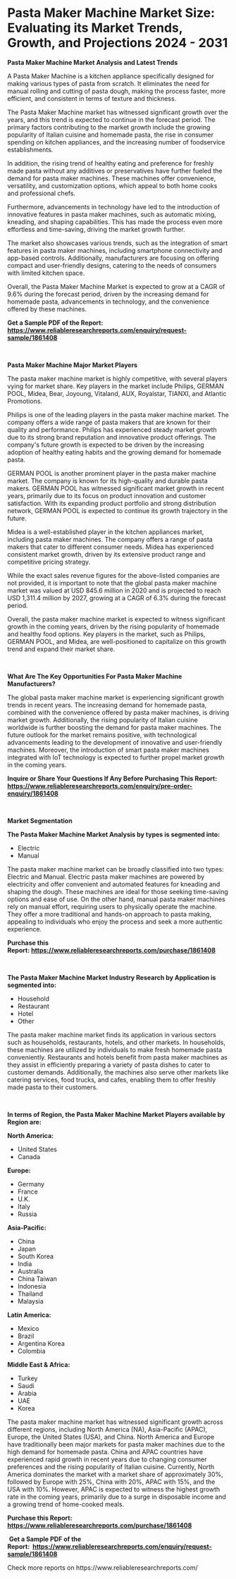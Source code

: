 <p><h1>Pasta Maker Machine Market Size: Evaluating its Market Trends, Growth, and Projections 2024 - 2031</h1></p><p><strong>Pasta Maker Machine Market Analysis and Latest Trends</strong></p>
<p><p>A Pasta Maker Machine is a kitchen appliance specifically designed for making various types of pasta from scratch. It eliminates the need for manual rolling and cutting of pasta dough, making the process faster, more efficient, and consistent in terms of texture and thickness.</p><p>The Pasta Maker Machine market has witnessed significant growth over the years, and this trend is expected to continue in the forecast period. The primary factors contributing to the market growth include the growing popularity of Italian cuisine and homemade pasta, the rise in consumer spending on kitchen appliances, and the increasing number of foodservice establishments.</p><p>In addition, the rising trend of healthy eating and preference for freshly made pasta without any additives or preservatives have further fueled the demand for pasta maker machines. These machines offer convenience, versatility, and customization options, which appeal to both home cooks and professional chefs.</p><p>Furthermore, advancements in technology have led to the introduction of innovative features in pasta maker machines, such as automatic mixing, kneading, and shaping capabilities. This has made the process even more effortless and time-saving, driving the market growth further.</p><p>The market also showcases various trends, such as the integration of smart features in pasta maker machines, including smartphone connectivity and app-based controls. Additionally, manufacturers are focusing on offering compact and user-friendly designs, catering to the needs of consumers with limited kitchen space.</p><p>Overall, the Pasta Maker Machine Market is expected to grow at a CAGR of 9.6% during the forecast period, driven by the increasing demand for homemade pasta, advancements in technology, and the convenience offered by these machines.</p></p>
<p><strong>Get a Sample PDF of the Report:&nbsp; <a href="https://www.reliableresearchreports.com/enquiry/request-sample/1861408">https://www.reliableresearchreports.com/enquiry/request-sample/1861408</a></strong></p>
<p>&nbsp;</p>
<p><strong>Pasta Maker Machine Major Market Players</strong></p>
<p><p>The pasta maker machine market is highly competitive, with several players vying for market share. Key players in the market include Philips, GERMAN POOL, Midea, Bear, Joyoung, Vitaland, AUX, Royalstar, TIANXI, and Atlantic Promotions.</p><p>Philips is one of the leading players in the pasta maker machine market. The company offers a wide range of pasta makers that are known for their quality and performance. Philips has experienced steady market growth due to its strong brand reputation and innovative product offerings. The company's future growth is expected to be driven by the increasing adoption of healthy eating habits and the growing demand for homemade pasta.</p><p>GERMAN POOL is another prominent player in the pasta maker machine market. The company is known for its high-quality and durable pasta makers. GERMAN POOL has witnessed significant market growth in recent years, primarily due to its focus on product innovation and customer satisfaction. With its expanding product portfolio and strong distribution network, GERMAN POOL is expected to continue its growth trajectory in the future.</p><p>Midea is a well-established player in the kitchen appliances market, including pasta maker machines. The company offers a range of pasta makers that cater to different consumer needs. Midea has experienced consistent market growth, driven by its extensive product range and competitive pricing strategy.</p><p>While the exact sales revenue figures for the above-listed companies are not provided, it is important to note that the global pasta maker machine market was valued at USD 845.6 million in 2020 and is projected to reach USD 1,311.4 million by 2027, growing at a CAGR of 6.3% during the forecast period.</p><p>Overall, the pasta maker machine market is expected to witness significant growth in the coming years, driven by the rising popularity of homemade and healthy food options. Key players in the market, such as Philips, GERMAN POOL, and Midea, are well-positioned to capitalize on this growth trend and expand their market share.</p></p>
<p>&nbsp;</p>
<p><strong>What Are The Key Opportunities For Pasta Maker Machine Manufacturers?</strong></p>
<p><p>The global pasta maker machine market is experiencing significant growth trends in recent years. The increasing demand for homemade pasta, combined with the convenience offered by pasta maker machines, is driving market growth. Additionally, the rising popularity of Italian cuisine worldwide is further boosting the demand for pasta maker machines. The future outlook for the market remains positive, with technological advancements leading to the development of innovative and user-friendly machines. Moreover, the introduction of smart pasta maker machines integrated with IoT technology is expected to further propel market growth in the coming years.</p></p>
<p><strong>Inquire or Share Your Questions If Any Before Purchasing This Report: <a href="https://www.reliableresearchreports.com/enquiry/pre-order-enquiry/1861408">https://www.reliableresearchreports.com/enquiry/pre-order-enquiry/1861408</a></strong></p>
<p>&nbsp;</p>
<p><strong>Market Segmentation</strong></p>
<p><strong>The Pasta Maker Machine Market Analysis by types is segmented into:</strong></p>
<p><ul><li>Electric</li><li>Manual</li></ul></p>
<p><p>The pasta maker machine market can be broadly classified into two types: Electric and Manual. Electric pasta maker machines are powered by electricity and offer convenient and automated features for kneading and shaping the dough. These machines are ideal for those seeking time-saving options and ease of use. On the other hand, manual pasta maker machines rely on manual effort, requiring users to physically operate the machine. They offer a more traditional and hands-on approach to pasta making, appealing to individuals who enjoy the process and seek a more authentic experience.</p></p>
<p><strong>Purchase this Report:&nbsp;<a href="https://www.reliableresearchreports.com/purchase/1861408">https://www.reliableresearchreports.com/purchase/1861408</a></strong></p>
<p>&nbsp;</p>
<p><strong>The Pasta Maker Machine Market Industry Research by Application is segmented into:</strong></p>
<p><ul><li>Household</li><li>Restaurant</li><li>Hotel</li><li>Other</li></ul></p>
<p><p>The pasta maker machine market finds its application in various sectors such as households, restaurants, hotels, and other markets. In households, these machines are utilized by individuals to make fresh homemade pasta conveniently. Restaurants and hotels benefit from pasta maker machines as they assist in efficiently preparing a variety of pasta dishes to cater to customer demands. Additionally, the machines also serve other markets like catering services, food trucks, and cafes, enabling them to offer freshly made pasta to their customers.</p></p>
<p>&nbsp;</p>
<p><strong>In terms of Region, the Pasta Maker Machine Market Players available by Region are:</strong></p>
<p>
    <p> <strong> North America: </strong>
        <ul>
            <li>United States</li>
            <li>Canada</li>
        </ul>
        </p> 
    <p> <strong> Europe: </strong>
        <ul>
            <li>Germany</li>
            <li>France</li>
            <li>U.K.</li>
            <li>Italy</li>
            <li>Russia</li>
        </ul>
        </p> 
    <p> <strong> Asia-Pacific: </strong>
        <ul>
            <li>China</li>
            <li>Japan</li>
            <li>South Korea</li>
            <li>India</li>
            <li>Australia</li>
            <li>China Taiwan</li>
            <li>Indonesia</li>
            <li>Thailand</li>
            <li>Malaysia</li>
        </ul>
        </p> 
    <p> <strong> Latin America: </strong>
        <ul>
            <li>Mexico</li>
            <li>Brazil</li>
            <li>Argentina Korea</li>
            <li>Colombia</li>
        </ul>
        </p> 
    <p> <strong> Middle East & Africa: </strong>
        <ul>
            <li>Turkey</li>
            <li>Saudi</li>
            <li>Arabia</li>
            <li>UAE</li>
            <li>Korea</li>
        </ul>
    </p>
    </p>
<p><p>The pasta maker machine market has witnessed significant growth across different regions, including North America (NA), Asia-Pacific (APAC), Europe, the United States (USA), and China. North America and Europe have traditionally been major markets for pasta maker machines due to the high demand for homemade pasta. China and APAC countries have experienced rapid growth in recent years due to changing consumer preferences and the rising popularity of Italian cuisine. Currently, North America dominates the market with a market share of approximately 30%, followed by Europe with 25%, China with 20%, APAC with 15%, and the USA with 10%. However, APAC is expected to witness the highest growth rate in the coming years, primarily due to a surge in disposable income and a growing trend of home-cooked meals.</p></p>
<p><strong>Purchase this Report: <a href="https://www.reliableresearchreports.com/purchase/1861408">https://www.reliableresearchreports.com/purchase/1861408</a></strong></p>
<p>&nbsp;<strong>Get a Sample PDF of the Report:&nbsp;&nbsp;<a href="https://www.reliableresearchreports.com/enquiry/request-sample/1861408">https://www.reliableresearchreports.com/enquiry/request-sample/1861408</a></strong></p>
<p><strong></strong></p>
<p>Check more reports on https://www.reliableresearchreports.com/</p>